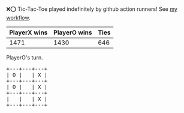 :x::o: Tic-Tac-Toe played indefinitely by github action runners! See [my workflow](.github/workflows/play.yaml).

|PlayerX wins|PlayerO wins|Ties|
|-|-|-|
|1471|1430|646|

PlayerO's turn.

<pre>
+---+---+---+
| O |   | X |
+---+---+---+
| O |   | X |
+---+---+---+
|   |   | X |
+---+---+---+
</pre>